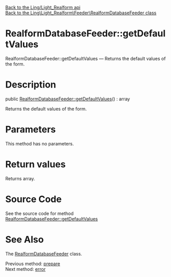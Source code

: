 [Back to the Ling/Light_Realform api](https://github.com/lingtalfi/Light_Realform/blob/master/doc/api/Ling/Light_Realform.md)<br>
[Back to the Ling\Light_Realform\Feeder\RealformDatabaseFeeder class](https://github.com/lingtalfi/Light_Realform/blob/master/doc/api/Ling/Light_Realform/Feeder/RealformDatabaseFeeder.md)


RealformDatabaseFeeder::getDefaultValues
================



RealformDatabaseFeeder::getDefaultValues — Returns the default values of the form.




Description
================


public [RealformDatabaseFeeder::getDefaultValues](https://github.com/lingtalfi/Light_Realform/blob/master/doc/api/Ling/Light_Realform/Feeder/RealformDatabaseFeeder/getDefaultValues.md)() : array




Returns the default values of the form.




Parameters
================

This method has no parameters.


Return values
================

Returns array.








Source Code
===========
See the source code for method [RealformDatabaseFeeder::getDefaultValues](https://github.com/lingtalfi/Light_Realform/blob/master/Feeder/RealformDatabaseFeeder.php#L78-L96)


See Also
================

The [RealformDatabaseFeeder](https://github.com/lingtalfi/Light_Realform/blob/master/doc/api/Ling/Light_Realform/Feeder/RealformDatabaseFeeder.md) class.

Previous method: [prepare](https://github.com/lingtalfi/Light_Realform/blob/master/doc/api/Ling/Light_Realform/Feeder/RealformDatabaseFeeder/prepare.md)<br>Next method: [error](https://github.com/lingtalfi/Light_Realform/blob/master/doc/api/Ling/Light_Realform/Feeder/RealformDatabaseFeeder/error.md)<br>

